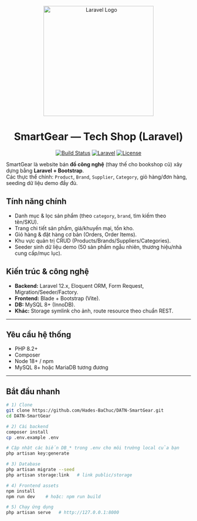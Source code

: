 <p align="center">
  <img src="https://raw.githubusercontent.com/laravel/art/master/logo-lockup/5%20SVG/2%20CMYK/1%20Full%20Color/laravel-logolockup-cmyk-red.svg" width="300" alt="Laravel Logo">
</p>

<h1 align="center">SmartGear — Tech Shop (Laravel)</h1>

<p align="center">
  <a href="https://github.com/Hades-BaChuc/DATN-SmartGear/actions"><img src="https://img.shields.io/badge/build-passing-brightgreen" alt="Build Status"></a>
  <a href="#"><img src="https://img.shields.io/badge/Laravel-12.x-red" alt="Laravel"></a>
  <a href="#"><img src="https://img.shields.io/badge/License-MIT-blue.svg" alt="License"></a>
</p>

SmartGear là website bán **đồ công nghệ** (thay thế cho bookshop cũ) xây dựng bằng **Laravel + Bootstrap**.  
Các thực thể chính: `Product`, `Brand`, `Supplier`, `Category`, giỏ hàng/đơn hàng, seeding dữ liệu demo đầy đủ.

## Tính năng chính
- Danh mục & lọc sản phẩm (theo `category`, `brand`, tìm kiếm theo tên/SKU).
- Trang chi tiết sản phẩm, giá/khuyến mại, tồn kho.
- Giỏ hàng & đặt hàng cơ bản (Orders, Order Items).
- Khu vực quản trị CRUD (Products/Brands/Suppliers/Categories).
- Seeder sinh dữ liệu demo (50 sản phẩm ngẫu nhiên, thương hiệu/nhà cung cấp/mục lục).

## Kiến trúc & công nghệ
- **Backend:** Laravel 12.x, Eloquent ORM, Form Request, Migration/Seeder/Factory.
- **Frontend:** Blade + Bootstrap (Vite).
- **DB:** MySQL 8+ (InnoDB).
- **Khác:** Storage symlink cho ảnh, route resource theo chuẩn REST.

---

## Yêu cầu hệ thống
- PHP 8.2+
- Composer
- Node 18+ / npm
- MySQL 8+ hoặc MariaDB tương đương

---

## Bắt đầu nhanh

```bash
# 1) Clone
git clone https://github.com/Hades-BaChuc/DATN-SmartGear.git
cd DATN-SmartGear

# 2) Cài backend
composer install
cp .env.example .env

# Cập nhật các biến DB_* trong .env cho môi trường local của bạn
php artisan key:generate

# 3) Database
php artisan migrate --seed
php artisan storage:link   # link public/storage

# 4) Frontend assets
npm install
npm run dev    # hoặc: npm run build

# 5) Chạy ứng dụng
php artisan serve   # http://127.0.0.1:8000
